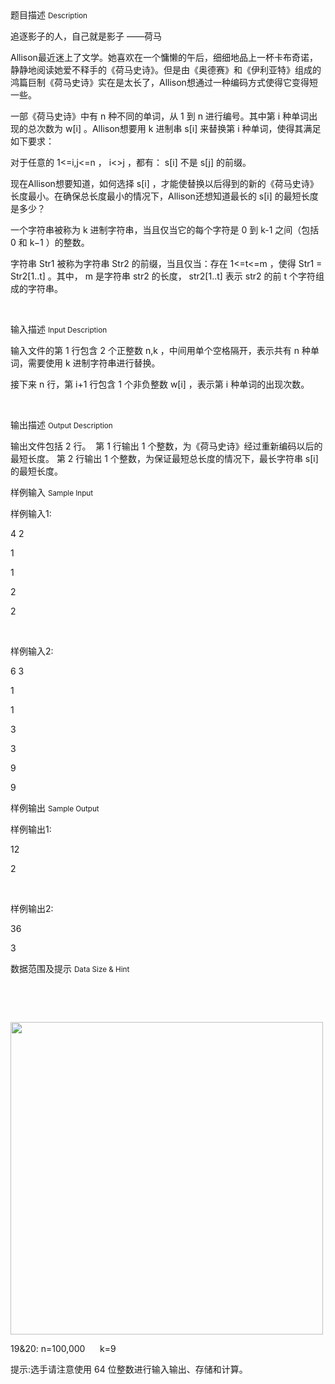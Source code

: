<div class="panel panel-default">
<div class="area-title">
<span>
题目描述
<small>Description</small>
</span></div>
<div class="panel-body">

<p>追逐影子的人，自己就是影子 ——荷马  </p><p>Allison最近迷上了文学。她喜欢在一个慵懒的午后，细细地品上一杯卡布奇诺，静静地阅读她爱不释手的《荷马史诗》。但是由《奥德赛》和《伊利亚特》组成的鸿篇巨制《荷马史诗》实在是太长了，Allison想通过一种编码方式使得它变得短一些。  </p><p>一部《荷马史诗》中有 n 种不同的单词，从 1 到 n 进行编号。其中第 i 种单词出现的总次数为 w[i] 。Allison想要用 k 进制串 s[i] 来替换第 i 种单词，使得其满足如下要求：  </p><p>对于任意的 1&lt;=i,j&lt;=n ， i&lt;&gt;j ，都有： s[i] 不是 s[j] 的前缀。  </p><p>现在Allison想要知道，如何选择 s[i] ，才能使替换以后得到的新的《荷马史诗》长度最小。在确保总长度最小的情况下，Allison还想知道最长的 s[i] 的最短长度是多少？  </p><p>一个字符串被称为 k 进制字符串，当且仅当它的每个字符是 0 到 k-1 之间（包括 0 和 k−1 ）的整数。  </p><p>字符串 Str1 被称为字符串 Str2 的前缀，当且仅当：存在 1&lt;=t&lt;=m ，使得 Str1 = Str2[1..t] 。其中， m 是字符串 str2 的长度， str2[1..t] 表示 str2 的前 t 个字符组成的字符串。</p><p><br></p>

</div>
</div>

<div class="panel panel-default">
<div class="area-title">
<span>
输入描述
<small>Input Description</small>
</span></div>
<div class="panel-body">
<p>输入文件的第 1 行包含 2 个正整数 n,k ，中间用单个空格隔开，表示共有 n 种单词，需要使用 k 进制字符串进行替换。 </p><p>接下来 n 行，第 i+1 行包含 1 个非负整数 w[i] ，表示第 i 种单词的出现次数。</p><p><br></p>

</div>
</div>
<div  class="panel panel-default">
<div class="area-title">
<span>
输出描述
<small>Output Description</small>
</span></div>
<div class="panel-body">

<p>输出文件包括 2 行。 &nbsp;第 1 行输出 1 个整数，为《荷马史诗》经过重新编码以后的最短长度。 第 2 行输出 1 个整数，为保证最短总长度的情况下，最长字符串 s[i] 的最短长度。</p>

</div>
</div>


<div class="panel panel-default">
<div class="area-title">
<span>
样例输入
<small>Sample Input</small>
</span></div>
<div class="panel-body">
<p>样例输入1:</p><p>4 2<br></p><p>1</p><p>1</p><p>2</p><p>2</p><p><br></p><p>样例输入2:</p><p>6 3 </p><p>1 </p><p>1 </p><p>3 </p><p>3 </p><p>9 </p><p>9</p>

</div>
</div>

<div class="panel panel-default">
<div class="area-title">
<span>
样例输出
<small>Sample Output</small>
</span></div>
<div class="panel-body">
<p>样例输出1:</p><p>12<br></p><p>2</p><p><br></p><p>样例输出2:</p><p>36</p><p>3</p>

</div>
</div>

<div class="panel panel-default">
<div class="area-title">
<span>
数据范围及提示
<small>Data Size & Hint</small>
</span></div>
<div class="panel-body">
<p><br></p><p><br></p><p><img src="/source/codevs/codevs-5501/img/aHR0cDovL3d3dy5qb3lvaS5jbi9wcm9ibGVtL2NvZGV2cy01NTAxL2h0dHA6Ly9jb2RldnMuY24vbWVkaWEvaW1hZ2UvcHJvYmxlbS81NTAxLmpwZw==.jpg" width="500"></p><p>19&amp;20: n=100,000      k=9</p><p>提示:选手请注意使用 64 位整数进行输入输出、存储和计算。</p>
</div>
</div>
